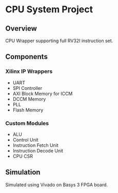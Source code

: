 # CPU System Project

## Overview

CPU Wrapper supporting full RV32I instruction set.

## Components

### Xilinx IP Wrappers
- UART
- SPI Controller
- AXI Block Memory for ICCM
- DCCM Memory
- PLL
- Flash Memory

### Custom Modules
- ALU
- Control Unit
- Instruction Fetch Unit
- Instruction Decode Unit
- CPU CSR

## Simulation

Simulated using Vivado on Basys 3 FPGA board.
